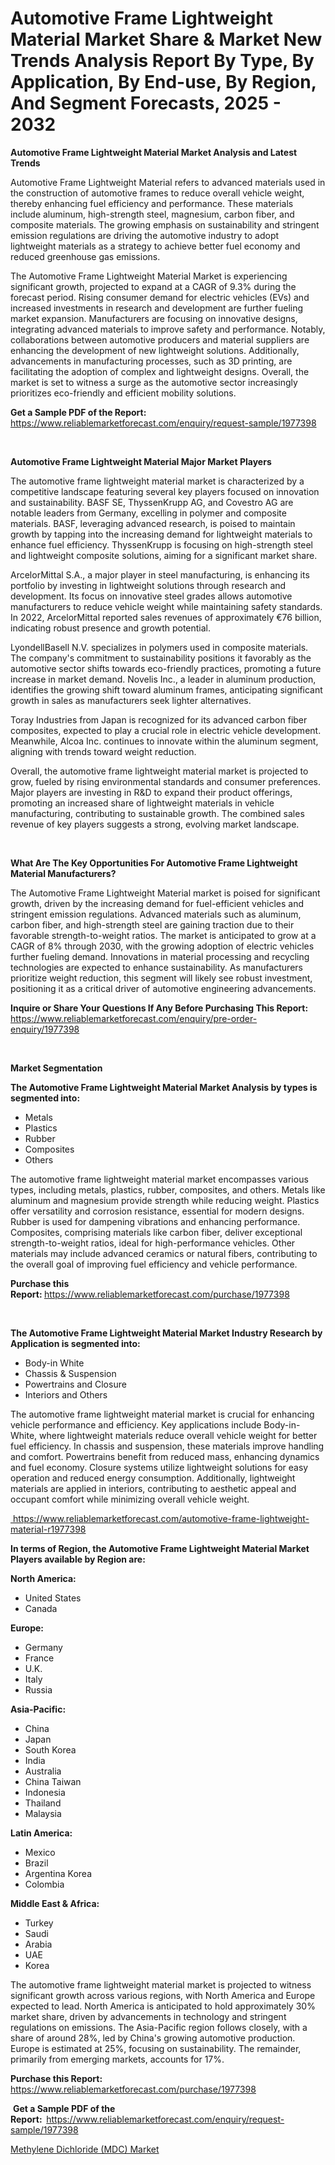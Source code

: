 <p><h1>Automotive Frame Lightweight Material Market Share & Market New Trends Analysis Report By Type, By Application, By End-use, By Region, And Segment Forecasts, 2025 - 2032</h1></p><p><strong>Automotive Frame Lightweight Material Market Analysis and Latest Trends</strong></p>
<p><p>Automotive Frame Lightweight Material refers to advanced materials used in the construction of automotive frames to reduce overall vehicle weight, thereby enhancing fuel efficiency and performance. These materials include aluminum, high-strength steel, magnesium, carbon fiber, and composite materials. The growing emphasis on sustainability and stringent emission regulations are driving the automotive industry to adopt lightweight materials as a strategy to achieve better fuel economy and reduced greenhouse gas emissions.</p><p>The Automotive Frame Lightweight Material Market is experiencing significant growth, projected to expand at a CAGR of 9.3% during the forecast period. Rising consumer demand for electric vehicles (EVs) and increased investments in research and development are further fueling market expansion. Manufacturers are focusing on innovative designs, integrating advanced materials to improve safety and performance. Notably, collaborations between automotive producers and material suppliers are enhancing the development of new lightweight solutions. Additionally, advancements in manufacturing processes, such as 3D printing, are facilitating the adoption of complex and lightweight designs. Overall, the market is set to witness a surge as the automotive sector increasingly prioritizes eco-friendly and efficient mobility solutions.</p></p>
<p><strong>Get a Sample PDF of the Report:&nbsp;</strong> <a href="https://www.reliablemarketforecast.com/enquiry/request-sample/1977398?utm_campaign=1903&utm_medium=2&utm_source=Github&utm_content=ia&utm_term=04022025&utm_id=automotive-frame-lightweight-material">https://www.reliablemarketforecast.com/enquiry/request-sample/1977398</a></p>
<p>&nbsp;</p>
<p><strong>Automotive Frame Lightweight Material Major Market Players</strong></p>
<p><p>The automotive frame lightweight material market is characterized by a competitive landscape featuring several key players focused on innovation and sustainability. BASF SE, ThyssenKrupp AG, and Covestro AG are notable leaders from Germany, excelling in polymer and composite materials. BASF, leveraging advanced research, is poised to maintain growth by tapping into the increasing demand for lightweight materials to enhance fuel efficiency. ThyssenKrupp is focusing on high-strength steel and lightweight composite solutions, aiming for a significant market share.</p><p>ArcelorMittal S.A., a major player in steel manufacturing, is enhancing its portfolio by investing in lightweight solutions through research and development. Its focus on innovative steel grades allows automotive manufacturers to reduce vehicle weight while maintaining safety standards. In 2022, ArcelorMittal reported sales revenues of approximately €76 billion, indicating robust presence and growth potential.</p><p>LyondellBasell N.V. specializes in polymers used in composite materials. The company's commitment to sustainability positions it favorably as the automotive sector shifts towards eco-friendly practices, promoting a future increase in market demand. Novelis Inc., a leader in aluminum production, identifies the growing shift toward aluminum frames, anticipating significant growth in sales as manufacturers seek lighter alternatives.</p><p>Toray Industries from Japan is recognized for its advanced carbon fiber composites, expected to play a crucial role in electric vehicle development. Meanwhile, Alcoa Inc. continues to innovate within the aluminum segment, aligning with trends toward weight reduction.</p><p>Overall, the automotive frame lightweight material market is projected to grow, fueled by rising environmental standards and consumer preferences. Major players are investing in R&D to expand their product offerings, promoting an increased share of lightweight materials in vehicle manufacturing, contributing to sustainable growth. The combined sales revenue of key players suggests a strong, evolving market landscape.</p></p>
<p>&nbsp;</p>
<p><strong>What Are The Key Opportunities For Automotive Frame Lightweight Material Manufacturers?</strong></p>
<p><p>The Automotive Frame Lightweight Material market is poised for significant growth, driven by the increasing demand for fuel-efficient vehicles and stringent emission regulations. Advanced materials such as aluminum, carbon fiber, and high-strength steel are gaining traction due to their favorable strength-to-weight ratios. The market is anticipated to grow at a CAGR of 8% through 2030, with the growing adoption of electric vehicles further fueling demand. Innovations in material processing and recycling technologies are expected to enhance sustainability. As manufacturers prioritize weight reduction, this segment will likely see robust investment, positioning it as a critical driver of automotive engineering advancements.</p></p>
<p><strong>Inquire or Share Your Questions If Any Before Purchasing This Report:</strong> <a href="https://www.reliablemarketforecast.com/enquiry/pre-order-enquiry/1977398?utm_campaign=1903&utm_medium=2&utm_source=Github&utm_content=ia&utm_term=04022025&utm_id=automotive-frame-lightweight-material">https://www.reliablemarketforecast.com/enquiry/pre-order-enquiry/1977398</a></p>
<p>&nbsp;</p>
<p><strong>Market Segmentation</strong></p>
<p><strong>The Automotive Frame Lightweight Material Market Analysis by types is segmented into:</strong></p>
<p><ul><li>Metals</li><li>Plastics</li><li>Rubber</li><li>Composites</li><li>Others</li></ul></p>
<p><p>The automotive frame lightweight material market encompasses various types, including metals, plastics, rubber, composites, and others. Metals like aluminum and magnesium provide strength while reducing weight. Plastics offer versatility and corrosion resistance, essential for modern designs. Rubber is used for dampening vibrations and enhancing performance. Composites, comprising materials like carbon fiber, deliver exceptional strength-to-weight ratios, ideal for high-performance vehicles. Other materials may include advanced ceramics or natural fibers, contributing to the overall goal of improving fuel efficiency and vehicle performance.</p></p>
<p><strong>Purchase this Report:&nbsp;</strong><a href="https://www.reliablemarketforecast.com/purchase/1977398?utm_campaign=1903&utm_medium=2&utm_source=Github&utm_content=ia&utm_term=04022025&utm_id=automotive-frame-lightweight-material">https://www.reliablemarketforecast.com/purchase/1977398</a></p>
<p>&nbsp;</p>
<p><strong>The Automotive Frame Lightweight Material Market Industry Research by Application is segmented into:</strong></p>
<p><ul><li>Body-in White</li><li>Chassis & Suspension</li><li>Powertrains and Closure</li><li>Interiors and Others</li></ul></p>
<p><p>The automotive frame lightweight material market is crucial for enhancing vehicle performance and efficiency. Key applications include Body-in-White, where lightweight materials reduce overall vehicle weight for better fuel efficiency. In chassis and suspension, these materials improve handling and comfort. Powertrains benefit from reduced mass, enhancing dynamics and fuel economy. Closure systems utilize lightweight solutions for easy operation and reduced energy consumption. Additionally, lightweight materials are applied in interiors, contributing to aesthetic appeal and occupant comfort while minimizing overall vehicle weight.</p></p>
<p><a href="https://www.reliablemarketforecast.com/automotive-frame-lightweight-material-r1977398?utm_campaign=1903&utm_medium=2&utm_source=Github&utm_content=ia&utm_term=04022025&utm_id=automotive-frame-lightweight-material">&nbsp;https://www.reliablemarketforecast.com/automotive-frame-lightweight-material-r1977398</a></p>
<p><strong>In terms of Region, the Automotive Frame Lightweight Material Market Players available by Region are:</strong></p>
<p>
    <p> <strong> North America: </strong>
        <ul>
            <li>United States</li>
            <li>Canada</li>
        </ul>
        </p> 
    <p> <strong> Europe: </strong>
        <ul>
            <li>Germany</li>
            <li>France</li>
            <li>U.K.</li>
            <li>Italy</li>
            <li>Russia</li>
        </ul>
        </p> 
    <p> <strong> Asia-Pacific: </strong>
        <ul>
            <li>China</li>
            <li>Japan</li>
            <li>South Korea</li>
            <li>India</li>
            <li>Australia</li>
            <li>China Taiwan</li>
            <li>Indonesia</li>
            <li>Thailand</li>
            <li>Malaysia</li>
        </ul>
        </p> 
    <p> <strong> Latin America: </strong>
        <ul>
            <li>Mexico</li>
            <li>Brazil</li>
            <li>Argentina Korea</li>
            <li>Colombia</li>
        </ul>
        </p> 
    <p> <strong> Middle East & Africa: </strong>
        <ul>
            <li>Turkey</li>
            <li>Saudi</li>
            <li>Arabia</li>
            <li>UAE</li>
            <li>Korea</li>
        </ul>
    </p>
    </p>
<p><p>The automotive frame lightweight material market is projected to witness significant growth across various regions, with North America and Europe expected to lead. North America is anticipated to hold approximately 30% market share, driven by advancements in technology and stringent regulations on emissions. The Asia-Pacific region follows closely, with a share of around 28%, led by China's growing automotive production. Europe is estimated at 25%, focusing on sustainability. The remainder, primarily from emerging markets, accounts for 17%.</p></p>
<p><strong>Purchase this Report: </strong><a href="https://www.reliablemarketforecast.com/purchase/1977398?utm_campaign=1903&utm_medium=2&utm_source=Github&utm_content=ia&utm_term=04022025&utm_id=automotive-frame-lightweight-material">https://www.reliablemarketforecast.com/purchase/1977398</a></p>
<p>&nbsp;<strong>Get a Sample PDF of the Report:&nbsp;&nbsp;</strong><a href="https://www.reliablemarketforecast.com/enquiry/request-sample/1977398?utm_campaign=1903&utm_medium=2&utm_source=Github&utm_content=ia&utm_term=04022025&utm_id=automotive-frame-lightweight-material">https://www.reliablemarketforecast.com/enquiry/request-sample/1977398</a></p>
<p><strong></strong></p>
<p><p><a href="https://github.com/ashepherd82/Market-Research-Report-List-7/blob/main/methylene-dichloride-mdc-market.md?utm_campaign=1903&utm_medium=2&utm_source=Github&utm_content=ia&utm_term=04022025&utm_id=automotive-frame-lightweight-material">Methylene Dichloride (MDC) Market</a></p></p>